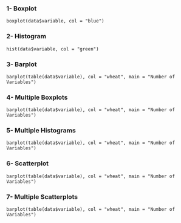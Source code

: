 
### 1- Boxplot
```[R]
boxplot(data$variable, col = "blue")
```

### 2- Histogram
```[R]
hist(data$variable, col = "green")
```

### 3- Barplot
```[R]
barplot(table(data$variable), col = "wheat", main = "Number of Variables")
```

### 4- Multiple Boxplots
```[R]
barplot(table(data$variable), col = "wheat", main = "Number of Variables")
```

### 5- Multiple Histograms
```[R]
barplot(table(data$variable), col = "wheat", main = "Number of Variables")
```

### 6- Scatterplot
```[R]
barplot(table(data$variable), col = "wheat", main = "Number of Variables")
```

### 7- Multiple Scatterplots
```[R]
barplot(table(data$variable), col = "wheat", main = "Number of Variables")
```
